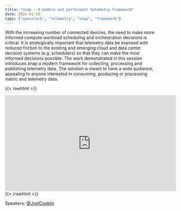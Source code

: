 ```yaml
---
title: "snap – A modern and performant telemetry framework"
date: 2016-01-18
tags: ["openstack", "telemetry", "snap", "framework"]
---
```


With the increasing number of connected devices, the need to make more informed compute workload scheduling and orchestration decisions is critical. It is strategically important that telemetry data be exposed with reduced friction to the existing and emerging cloud and data center decision systems (e.g. schedulers) so that they can make the most informed decisions possible. The work demonstrated in this session introduces snap a modern framework for collecting, processing and publishing telemetry data. The solution is meant to have a wide audience, appealing to anyone interested in consuming, producing or processing metric and telemetry data.

{{< rawhtml >}}
<iframe width="560" height="315" src="https://www.youtube.com/embed/Gi970_6LnY0" frameborder="0" allow="accelerometer; autoplay; encrypted-media; gyroscope; picture-in-picture" allowfullscreen></iframe>
{{< /rawhtml >}}

Speakers:
[@JoelCooklin](https://twitter.com/JoelCooklin)
